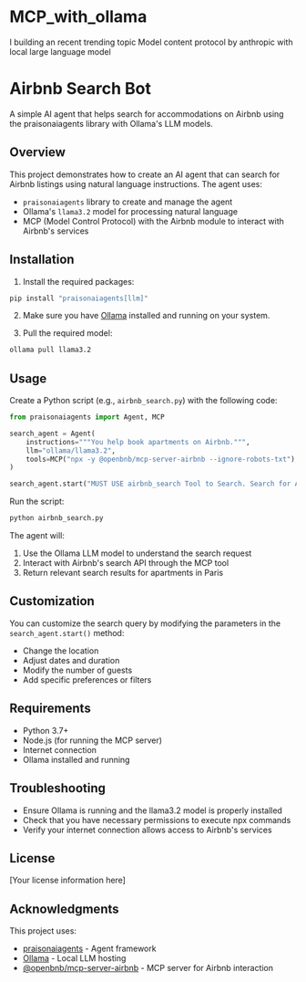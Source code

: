 # MCP_with_ollama
I building an recent trending topic Model content protocol by anthropic with local large language model
# Airbnb Search Bot

A simple AI agent that helps search for accommodations on Airbnb using the praisonaiagents library with Ollama's LLM models.

## Overview

This project demonstrates how to create an AI agent that can search for Airbnb listings using natural language instructions. The agent uses:

- `praisonaiagents` library to create and manage the agent
- Ollama's `llama3.2` model for processing natural language
- MCP (Model Control Protocol) with the Airbnb module to interact with Airbnb's services

## Installation

1. Install the required packages:

```bash
pip install "praisonaiagents[llm]"
```

2. Make sure you have [Ollama](https://ollama.ai/) installed and running on your system.

3. Pull the required model:

```bash
ollama pull llama3.2
```

## Usage

Create a Python script (e.g., `airbnb_search.py`) with the following code:

```python
from praisonaiagents import Agent, MCP

search_agent = Agent(
    instructions="""You help book apartments on Airbnb.""",
    llm="ollama/llama3.2",
    tools=MCP("npx -y @openbnb/mcp-server-airbnb --ignore-robots-txt")
)

search_agent.start("MUST USE airbnb_search Tool to Search. Search for Apartments in Paris for 2 nights. 04/28 - 04/30 for 2 adults. All Your Preference")
```

Run the script:

```bash
python airbnb_search.py
```

The agent will:
1. Use the Ollama LLM model to understand the search request
2. Interact with Airbnb's search API through the MCP tool
3. Return relevant search results for apartments in Paris

## Customization

You can customize the search query by modifying the parameters in the `search_agent.start()` method:

- Change the location
- Adjust dates and duration
- Modify the number of guests
- Add specific preferences or filters

## Requirements

- Python 3.7+
- Node.js (for running the MCP server)
- Internet connection
- Ollama installed and running

## Troubleshooting

- Ensure Ollama is running and the llama3.2 model is properly installed
- Check that you have necessary permissions to execute npx commands
- Verify your internet connection allows access to Airbnb's services

## License

[Your license information here]

## Acknowledgments

This project uses:
- [praisonaiagents](https://github.com/praison-ai/agents) - Agent framework
- [Ollama](https://ollama.ai/) - Local LLM hosting
- [@openbnb/mcp-server-airbnb](https://www.npmjs.com/package/@openbnb/mcp-server-airbnb) - MCP server for Airbnb interaction

